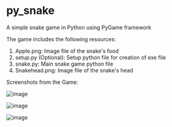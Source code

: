 # py_snake
A simple snake game in Python using PyGame framework

The game includes the following resources:
1. Apple.png: Image file of the snake's food
2. setup.py (Optional): Setup python file for creation of exe file
3. snake.py: Main snake game python file
4. Snakehead.png: Image file of the snake's head

Screenshots from the Game:

![image](https://user-images.githubusercontent.com/89964333/192685031-d7b3e923-9674-484a-b750-56b3eddb34fa.png)

![image](https://user-images.githubusercontent.com/89964333/192685759-480b1e1a-676d-4993-9e5d-58cc8f2e9192.png)

![image](https://user-images.githubusercontent.com/89964333/192685360-e8143ea4-83c3-46ff-93f7-1cc253eb75d3.png)
